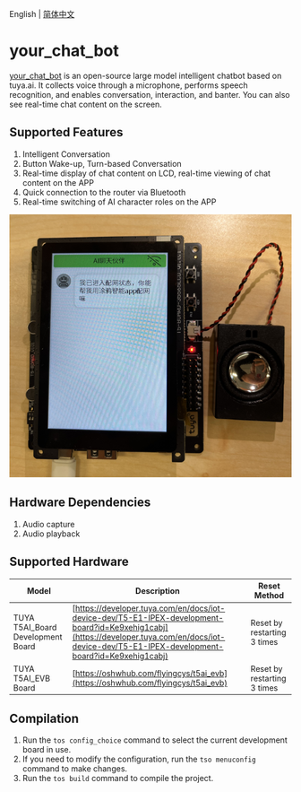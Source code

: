 English | [简体中文](./RAEDME_zh.md)

# your_chat_bot
[your_chat_bot](https://github.com/tuya/TuyaOpen/tree/master/apps/tuya.ai/your_chat_bot) is an open-source large model intelligent chatbot based on tuya.ai. It collects voice through a microphone, performs speech recognition, and enables conversation, interaction, and banter. You can also see real-time chat content on the screen.

## Supported Features

1. Intelligent Conversation
2. Button Wake-up, Turn-based Conversation
3. Real-time display of chat content on LCD, real-time viewing of chat content on the APP
4. Quick connection to the router via Bluetooth
5. Real-time switching of AI character roles on the APP

![](../../../docs/images/apps/your_chat_bot.png)

## Hardware Dependencies
1. Audio capture
2. Audio playback

## Supported Hardware
| Model | Description | Reset Method |
| --- | --- | --- |
| TUYA T5AI_Board Development Board | [https://developer.tuya.com/en/docs/iot-device-dev/T5-E1-IPEX-development-board?id=Ke9xehig1cabj](https://developer.tuya.com/en/docs/iot-device-dev/T5-E1-IPEX-development-board?id=Ke9xehig1cabj) | Reset by restarting 3 times |
| TUYA T5AI_EVB Board | [https://oshwhub.com/flyingcys/t5ai_evb](https://oshwhub.com/flyingcys/t5ai_evb) | Reset by restarting 3 times |

## Compilation
1. Run the `tos config_choice` command to select the current development board in use.
2. If you need to modify the configuration, run the `tso menuconfig` command to make changes.
3. Run the `tos build` command to compile the project.
